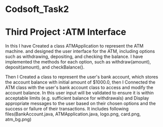 # Codsoft_Task2

Third Project :ATM Interface
==============================
In this I have Created a class ATMApplication to represent the ATM machine.
and designed the user interface for the ATM, including options such as withdrawing, depositing, and checking the balance.
I have implemented the methods for each option, such as withdraw(amount), deposit(amount), and checkBalance().

Then I Created a class to represent the user's bank account, which stores the account balance with initial amount of $1000.0, then I Connected the ATM class with the user's bank account class to access and modify the account balance.
 In this user input will be validated to ensure it is within acceptable limits (e.g. sufficient balance for withdrawals) and
 Display appropriate messages to the user based on their chosen options and the success or failure of their transactions.
 It includes following files(BankAccount.java, ATMApplication.java, logo.png, card.png, atm_bg.png)
